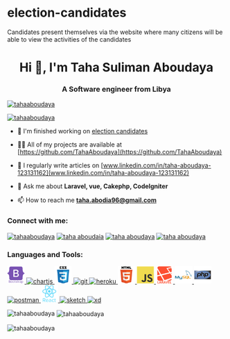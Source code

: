 # election-candidates
Candidates present themselves via the website where many citizens will be able to view the activities of the candidates
<h1 align="center">Hi 👋, I'm Taha Suliman Aboudaya</h1>
<h3 align="center">A Software engineer from Libya</h3>

<p align="left"> <a href="https://github.com/ryo-ma/github-profile-trophy"><img src="https://github-profile-trophy.vercel.app/?username=tahaaboudaya" alt="tahaaboudaya" /></a> </p>

<p align="left"> <a href="https://twitter.com/tahaaboudaya" target="blank"><img src="https://img.shields.io/twitter/follow/tahaaboudaya?logo=twitter&style=for-the-badge" alt="tahaaboudaya" /></a> </p>

- 🔭 I'm finished working on [election candidates](rassd.ly)

- 👨‍💻 All of my projects are available at [https://github.com/TahaAboudaya](https://github.com/TahaAboudaya)

- 📝 I regularly write articles on [www.linkedin.com/in/taha-aboudaya-123131162](www.linkedin.com/in/taha-aboudaya-123131162)

- 💬 Ask me about **Laravel, vue, Cakephp, CodeIgniter**

- 📫 How to reach me **taha.abodia96@gmail.com**

<h3 align="left">Connect with me:</h3>
<p align="left">
<a href="https://twitter.com/tahaaboudaya" target="blank"><img align="center" src="https://raw.githubusercontent.com/rahuldkjain/github-profile-readme-generator/master/src/images/icons/Social/twitter.svg" alt="tahaaboudaya" height="30" width="40" /></a>
<a href="https://fb.com/taha aboudaia" target="blank"><img align="center" src="https://raw.githubusercontent.com/rahuldkjain/github-profile-readme-generator/master/src/images/icons/Social/facebook.svg" alt="taha aboudaia" height="30" width="40" /></a>
<a href="https://instagram.com/taha aboudaya" target="blank"><img align="center" src="https://raw.githubusercontent.com/rahuldkjain/github-profile-readme-generator/master/src/images/icons/Social/instagram.svg" alt="taha aboudaya" height="30" width="40" /></a>
<a href="https://www.leetcode.com/taha aboudaya" target="blank"><img align="center" src="https://raw.githubusercontent.com/rahuldkjain/github-profile-readme-generator/master/src/images/icons/Social/leet-code.svg" alt="taha aboudaya" height="30" width="40" /></a>
</p>

<h3 align="left">Languages and Tools:</h3>
<p align="left"> <a href="https://getbootstrap.com" target="_blank" rel="noreferrer"> <img src="https://raw.githubusercontent.com/devicons/devicon/master/icons/bootstrap/bootstrap-plain-wordmark.svg" alt="bootstrap" width="40" height="40"/> </a> <a href="https://www.chartjs.org" target="_blank" rel="noreferrer"> <img src="https://www.chartjs.org/media/logo-title.svg" alt="chartjs" width="40" height="40"/> </a> <a href="https://www.w3schools.com/css/" target="_blank" rel="noreferrer"> <img src="https://raw.githubusercontent.com/devicons/devicon/master/icons/css3/css3-original-wordmark.svg" alt="css3" width="40" height="40"/> </a> <a href="https://git-scm.com/" target="_blank" rel="noreferrer"> <img src="https://www.vectorlogo.zone/logos/git-scm/git-scm-icon.svg" alt="git" width="40" height="40"/> </a> <a href="https://heroku.com" target="_blank" rel="noreferrer"> <img src="https://www.vectorlogo.zone/logos/heroku/heroku-icon.svg" alt="heroku" width="40" height="40"/> </a> <a href="https://www.w3.org/html/" target="_blank" rel="noreferrer"> <img src="https://raw.githubusercontent.com/devicons/devicon/master/icons/html5/html5-original-wordmark.svg" alt="html5" width="40" height="40"/> </a> <a href="https://developer.mozilla.org/en-US/docs/Web/JavaScript" target="_blank" rel="noreferrer"> <img src="https://raw.githubusercontent.com/devicons/devicon/master/icons/javascript/javascript-original.svg" alt="javascript" width="40" height="40"/> </a> <a href="https://laravel.com/" target="_blank" rel="noreferrer"> <img src="https://raw.githubusercontent.com/devicons/devicon/master/icons/laravel/laravel-plain-wordmark.svg" alt="laravel" width="40" height="40"/> </a> <a href="https://www.mysql.com/" target="_blank" rel="noreferrer"> <img src="https://raw.githubusercontent.com/devicons/devicon/master/icons/mysql/mysql-original-wordmark.svg" alt="mysql" width="40" height="40"/> </a> <a href="https://www.php.net" target="_blank" rel="noreferrer"> <img src="https://raw.githubusercontent.com/devicons/devicon/master/icons/php/php-original.svg" alt="php" width="40" height="40"/> </a> <a href="https://postman.com" target="_blank" rel="noreferrer"> <img src="https://www.vectorlogo.zone/logos/getpostman/getpostman-icon.svg" alt="postman" width="40" height="40"/> </a> <a href="https://reactjs.org/" target="_blank" rel="noreferrer"> <img src="https://raw.githubusercontent.com/devicons/devicon/master/icons/react/react-original-wordmark.svg" alt="react" width="40" height="40"/> </a> <a href="https://www.sketch.com/" target="_blank" rel="noreferrer"> <img src="https://www.vectorlogo.zone/logos/sketchapp/sketchapp-icon.svg" alt="sketch" width="40" height="40"/> </a> <a href="https://www.adobe.com/products/xd.html" target="_blank" rel="noreferrer"> <img src="https://cdn.worldvectorlogo.com/logos/adobe-xd.svg" alt="xd" width="40" height="40"/> </a> </p>

<p><img align="left" src="https://github-readme-stats.vercel.app/api/top-langs?username=tahaaboudaya&show_icons=true&locale=en&layout=compact" alt="tahaaboudaya" /></p>

<p>&nbsp;<img align="center" src="https://github-readme-stats.vercel.app/api?username=tahaaboudaya&show_icons=true&locale=en" alt="tahaaboudaya" /></p>

<p><img align="center" src="https://github-readme-streak-stats.herokuapp.com/?user=tahaaboudaya&" alt="tahaaboudaya" /></p>

